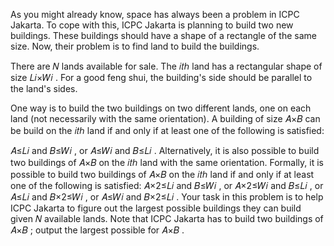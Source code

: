 As you might already know, space has always been a problem in ICPC Jakarta. To cope with this, ICPC Jakarta is planning to build two new buildings. These buildings should have a shape of a rectangle of the same size. Now, their problem is to find land to build the buildings.

There are 𝑁
 lands available for sale. The 𝑖𝑡ℎ
 land has a rectangular shape of size 𝐿𝑖×𝑊𝑖
. For a good feng shui, the building's side should be parallel to the land's sides.

One way is to build the two buildings on two different lands, one on each land (not necessarily with the same orientation). A building of size 𝐴×𝐵
 can be build on the 𝑖𝑡ℎ
 land if and only if at least one of the following is satisfied:

𝐴≤𝐿𝑖
 and 𝐵≤𝑊𝑖
, or
𝐴≤𝑊𝑖
 and 𝐵≤𝐿𝑖
.
Alternatively, it is also possible to build two buildings of 𝐴×𝐵
 on the 𝑖𝑡ℎ
 land with the same orientation. Formally, it is possible to build two buildings of 𝐴×𝐵
 on the 𝑖𝑡ℎ
 land if and only if at least one of the following is satisfied:
𝐴×2≤𝐿𝑖
 and 𝐵≤𝑊𝑖
, or
𝐴×2≤𝑊𝑖
 and 𝐵≤𝐿𝑖
, or
𝐴≤𝐿𝑖
 and 𝐵×2≤𝑊𝑖
, or
𝐴≤𝑊𝑖
 and 𝐵×2≤𝐿𝑖
.
Your task in this problem is to help ICPC Jakarta to figure out the largest possible buildings they can build given 𝑁
 available lands. Note that ICPC Jakarta has to build two buildings of 𝐴×𝐵
; output the largest possible for 𝐴×𝐵
.

